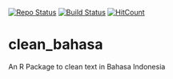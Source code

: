 [![Repo Status](https://www.repostatus.org/badges/latest/concept.svg)](https://www.repostatus.org/#concept)
[![Build Status](https://travis-ci.org/eppofahmi/clean_bahasa.svg?branch=master)](https://travis-ci.org/eppofahmi/clean_bahasa.svg?branch=master)
[![HitCount](http://hits.dwyl.io/eppofahmi/clean_bahasa.svg)](http://hits.dwyl.io/eppofahmi/clean_bahasa)

# clean_bahasa
An R Package to clean text in Bahasa Indonesia



